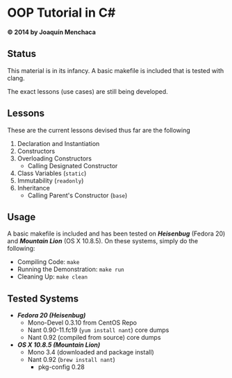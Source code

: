 # OOP Tutorial in C#
**© 2014 by Joaquín Menchaca**

## Status

This material is in its infancy. A basic makefile is included that is tested with clang.

The exact lessons (use cases) are still being developed.

## Lessons

These are the current lessons devised thus far are the following

 1. Declaration and Instantiation
 2. Constructors
 3. Overloading Constructors
    * Calling Designated Constructor
 4. Class Variables (```static```)
 5. Immutability (```readonly```)
 6. Inheritance
    * Calling Parent's Constructor (```base```)

## Usage

A basic makefile is included and has been tested on ***Heisenbug*** (Fedora 20) and ***Mountain Lion*** (OS X 10.8.5).  On these systems, simply do the following:

* Compiling Code: ```make```
* Running the Demonstration: ```make run```
* Cleaning Up: ```make clean```

## Tested Systems

* _**Fedora 20 (Heisenbug)**_
  * Mono-Devel 0.3.10 from CentOS Repo
  * Nant 0.90-11.fc19 (```yum install nant```) core dumps
  * Nant 0.92 (compiled from source) core dumps
* _**OS X 10.8.5 (Mountain Lion)**_
  * Mono 3.4 (downloaded and package install)
  * Nant 0.92 (```brew install nant```)
    * pkg-config 0.28
